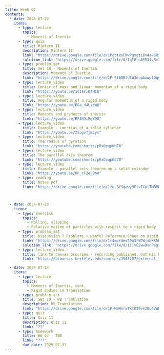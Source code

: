 ```yaml
---
title: Week 07
contents:
  - date: 2025-07-22
    items:
      - type: lecture
        topics:
          - Moments of Inertia
      - type: quiz
        title: Midterm II
        description: Midterm II
        link: "https://drive.google.com/file/d/1PoptxxFkwPgxgti8o4a-GRid4FVxc99b/view?usp=share_link"
        solution_link: "https://drive.google.com/file/d/1qlH-nAS531cRvIq30yFaV9ifPYXjksqK/view?usp=sharing"
      - type: problem_set
        title: Set 18 - Moments of Inertia
        description: Moments of Inertia
        link: "https://drive.google.com/file/d/1FrStbQBfU1WJdupAxwplOqCcVOlT1MDA/view?usp=drivesdk"
      - type: lecture_video
        title: Center of mass and linear momentum of a rigid body
        link: "https://youtu.be/101EriK4HIQ"
      - type: lecture_video
        title: Angular momentum of a rigid body
        link: "https://youtu.be/BGa_d4LscWQ"
      - type: lecture_video
        title: Moments and products of inertia
        link: "https://youtu.be/BP1N9zFeY98"
      - type: lecture_video
        title: Example - inertias of a solid cylinder
        link: "https://youtu.be/Z5ugvTjmLys"
      - type: lecture_video
        title: The radius of gyration
        link: "https://youtube.com/shorts/pRxOpqpKq78"
      - type: lecture_video
        title: The parallel axis theorem
        link: "https://youtube.com/shorts/pRxOpqpKq78"
      - type: lecture_video
        title: Example - parallel axis theorem on a solid cylinder
        link: "https://youtu.be/8R_cF2e_9nU"
      - type: reading
        title: Notes pdf
        link: "https://drive.google.com/file/d/1zuL3YSqawy5FtvICplTMBMHMxdpmpIBx/view?usp=sharing"



  - date: 2025-07-23
    items:
      - type: exercise
        topics:
          - Rolling, slipping
          - Relative motion of particles with respect to a rigid body
      - type: problem_set
        title: Discussion 7 Problems + Useful Reference Sheet on Rigid Body Dynamics
        link: "https://drive.google.com/file/d/1r4mcrdex59m3rWJWjxhK85bionFg1IKr/view?usp=sharing"
        solution_link: "https://drive.google.com/file/d/111vE5wwDvnPegxHbWRJUp16KfyCxrH3G/view?usp=sharing"
      - type: lecture_video
        title: link to canvas bcourses - recording published, but mic battery died at the end
        link: "https://bcourses.berkeley.edu/courses/1545207/external_tools/90481"

  - date: 2025-07-24
    items:
      - type: lecture
        topics:
          - Moments of Inertia, cont.
          - Rigid Bodies in Translation
      - type: problem_set
        title: Set 19 - RB Translation
        description: RB Translation
        link: "https://drive.google.com/file/d/1F-MeHorwTKtKI9ve2Uu4VWNxyBTFdleE/view?usp=drivesdk"
      - type: quiz
        title: Quiz 11
        description: Quiz 11
        link: "??"
      - type: homework
        title: HW 07 - TBD
        link: "???"
        due_date: 2025-07-31
---
```

      
      
